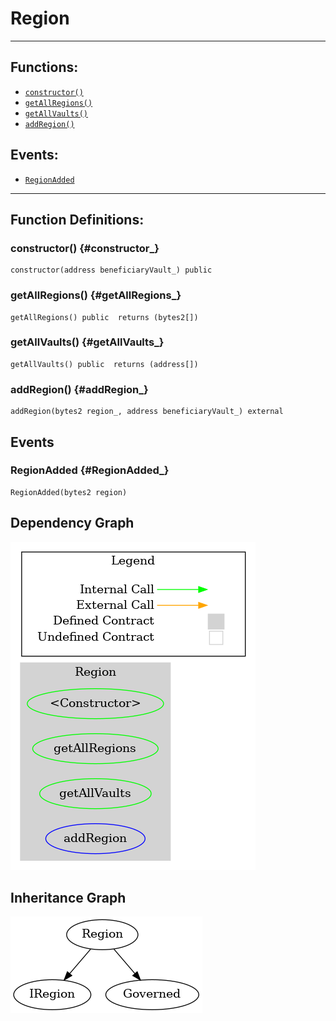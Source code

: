 # Region
***
## Functions:
- [`constructor()`](#constructor_)
- [`getAllRegions()`](#getAllRegions_)
- [`getAllVaults()`](#getAllVaults_)
- [`addRegion()`](#addRegion_)
## Events:
- [`RegionAdded`](#RegionAdded_)
***
## Function Definitions:
### <a name="constructor_"></a> constructor() {#constructor_}
```
constructor(address beneficiaryVault_) public 
```
### <a name="getAllRegions_"></a> getAllRegions() {#getAllRegions_}
```
getAllRegions() public  returns (bytes2[])
```
### <a name="getAllVaults_"></a> getAllVaults() {#getAllVaults_}
```
getAllVaults() public  returns (address[])
```
### <a name="addRegion_"></a> addRegion() {#addRegion_}
```
addRegion(bytes2 region_, address beneficiaryVault_) external 
```
## Events
### <a name="RegionAdded_"></a> RegionAdded {#RegionAdded_}
```
RegionAdded(bytes2 region)
```
## Dependency Graph
![Dependency Graph](Region_graph.png)
## Inheritance Graph
![Inheritance Graph](Region_inheritance.png)
